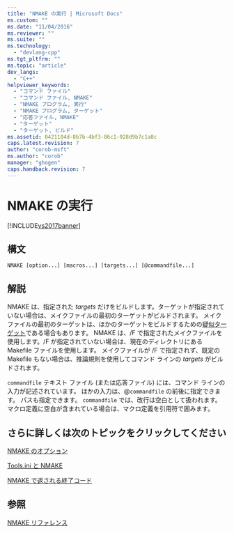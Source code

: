 ```yaml
---
title: "NMAKE の実行 | Microsoft Docs"
ms.custom: ""
ms.date: "11/04/2016"
ms.reviewer: ""
ms.suite: ""
ms.technology: 
  - "devlang-cpp"
ms.tgt_pltfrm: ""
ms.topic: "article"
dev_langs: 
  - "C++"
helpviewer_keywords: 
  - "コマンド ファイル"
  - "コマンド ファイル, NMAKE"
  - "NMAKE プログラム, 実行"
  - "NMAKE プログラム, ターゲット"
  - "応答ファイル, NMAKE"
  - "ターゲット"
  - "ターゲット, ビルド"
ms.assetid: 0421104d-8b7b-4bf3-86c1-928d9b7c1a8c
caps.latest.revision: 7
author: "corob-msft"
ms.author: "corob"
manager: "ghogen"
caps.handback.revision: 7
---
```

# NMAKE の実行
[!INCLUDE[vs2017banner](../assembler/inline/includes/vs2017banner.md)]

## 構文  
  
```  
NMAKE [option...] [macros...] [targets...] [@commandfile...]  
```  
  
## 解説  
 NMAKE は、指定された *targets* だけをビルドします。ターゲットが指定されていない場合は、メイクファイルの最初のターゲットがビルドされます。  メイクファイルの最初のターゲットは、ほかのターゲットをビルドするための[疑似ターゲット](../build/pseudotargets.md)である場合もあります。  NMAKE は、\/F で指定されたメイクファイルを使用します。\/F が指定されていない場合は、現在のディレクトリにある Makefile ファイルを使用します。  メイクファイルが \/F で指定されず、既定の Makefile もない場合は、推論規則を使用してコマンド ラインの *targets* がビルドされます。  
  
 `commandfile` テキスト ファイル \(または応答ファイル\) には、コマンド ラインの入力が記述されています。  ほかの入力は、@`commandfile` の前後に指定できます。  パスも指定できます。  `commandfile` では、改行は空白として扱われます。  マクロ定義に空白が含まれている場合は、マクロ定義を引用符で囲みます。  
  
## さらに詳しくは次のトピックをクリックしてください  
 [NMAKE のオプション](../Topic/NMAKE%20Options.md)  
  
 [Tools.ini と NMAKE](../build/tools-ini-and-nmake.md)  
  
 [NMAKE で返される終了コード](../build/exit-codes-from-nmake.md)  
  
## 参照  
 [NMAKE リファレンス](../build/nmake-reference.md)